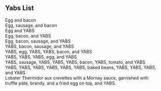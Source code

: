 ## Yabs List

Egg and bacon\
Egg, sausage, and bacon\
Egg and YABS\
Egg, bacon, and YABS\
Egg, bacon, sausage, and YABS\
YABS, bacon, sausage, and YABS\
YABS, egg, YABS, YABS, bacon, and YABS\
YABS, YABS, YABS, egg, and YABS\
YABS, sausage, YABS, YABS, YABS, bacon, YABS, tomato, and YABS\
YABS, YABS, YABS, YABS, YABS, YABS, baked beans, YABS, YABS, YABS, and YABS\
Lobster Thermidor aux crevettes with a Mornay sauce, garnished with truffle pâté, brandy, and a fried egg on top, and YABS.